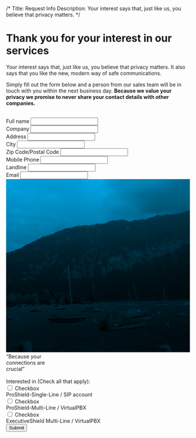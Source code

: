 /*
Title: Request Info
Description: Your interest says that, just like us, you believe that privacy matters.
*/

<div class="page-header request-info-page-header text-center">
	<div class="container">
		<h1>Thank you for your interest in our services</h1>
	</div>
</div>

<section class="request-info">
	<div class="container">
		<div class="row">
			<div class="col-xs-12">
				<p class="lead">Your interest says that, just like us, you believe that privacy matters. It also says that you like the new, modern way of safe communications.</p>
			</div>
		</div>
		<div id="contact">
			<div class="row">
				<form role="form" method="post" action="content/request-info/contact.php" name="contactform" id="contactform">
					<div class="col-xs-12">
						<p>Simply fill out the form below and a person from our sales team will be in touch with you within the next business day.  <strong>Because we value your privacy we promise to never share your contact details with other companies.</strong></p>
						<br>
					</div>
					<div class="col-sm-6">
						<div class="form-group">
							<label for="name">Full name</label>
							<input type="text" class="form-control" id="name">
						</div>
						<div class="form-group">
							<label for="company">Company</label>
							<input type="text" class="form-control" id="company">
						</div>
						<div class="form-group">
							<label for="address">Address</label>
							<input type="text" class="form-control" id="address">
						</div>
						<div class="form-group">
							<label for="city">City</label>
							<input type="text" class="form-control" id="city">
						</div>
						<div class="form-group">
							<label for="zip">Zip Code/Postal Code</label>
							<input type="text" class="form-control" id="zip">
						</div>
						<div class="form-group">
							<label for="mobile">Mobile Phone</label>
							<input type="text" class="form-control" id="mobile">
						</div>
						<div class="form-group">
							<label for="landline">Landline</label>
							<input type="text" class="form-control" id="landline">
						</div>
						<div class="form-group">
							<label for="email">Email</label>
							<input type="email" class="form-control" id="email">
						</div>
					</div>
					<div class="col-sm-6">
						<div class="inspiring-photo hidden-xs">
							<img src="themes/bootstrap/img/blue-lake.jpg" class="img-responsive" width="555" alt="blue-lake">
							<div class="inspiring-photo-words text-center belief">
								“Because your <br>connections are <br>crucial”
							</div>
						</div>
						<br class="hidden-xs">
						<label for="interested">Interested in (Check all that apply):</label>
						<div class="checkbox">
							<input type="checkbox" value="" id="option1" />
							<label for="option1"><span class="sr-only">Checkbox</span></label>
							<div class="checkbox-label">ProShield-Single-Line / SIP account</div>
						</div>
						<div class="checkbox">
							<input type="checkbox" value="" id="option2" />
							<label for="option2"><span class="sr-only">Checkbox</span></label>
							<div class="checkbox-label">ProShield-Multi-Line / VirtualPBX</div>
						</div>
						<div class="checkbox">
							<input type="checkbox" value="" id="option3" />
							<label for="option3"><span class="sr-only">Checkbox</span></label>
							<div class="checkbox-label">ExecutiveShield Multi-Line / VirtualPBX</div>
						</div>
						<button type="submit" class="btn btn-lg btn-primary btn-with-icon" id="submit">
							<div class="btn-label">Submit</div>
							<div class="btn-icon"><span class="icon icon-hand-touch-3"></span></div>
						</button>
					</div>
				</form>
				<div class="col-xs-12">
					<div id="message"></div>
				</div>
			</div>
		</div><!-- END: #contact -->
	</div>
</section><!-- END: .request-info -->
